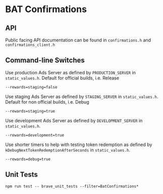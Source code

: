 # BAT Confirmations

## API

Public facing API documentation can be found in `confirmations.h` and
`confirmations_client.h`

## Command-line Switches

Use production Ads Server as defined by `PRODUCTION_SERVER` in
`static_values.h`. Default for official builds, i.e. Release

```
--rewards=staging=false
```

Use staging Ads Server as defined by `STAGING_SERVER` in `static_values.h`.
Default for non official builds, i.e. Debug

```
--rewards=staging=true
```

Use development Ads Server as defined by `DEVELOPMENT_SERVER` in `static_values.h`.

```
--rewards=development=true
```

Use shorter timers to help with testing token redemption as defined by
`kDebugNextTokenRedemptionAfterSeconds` in `static_values.h`.

```
--rewards=debug=true
```

## Unit Tests
```
npm run test -- brave_unit_tests --filter=BatConfirmations*
```
